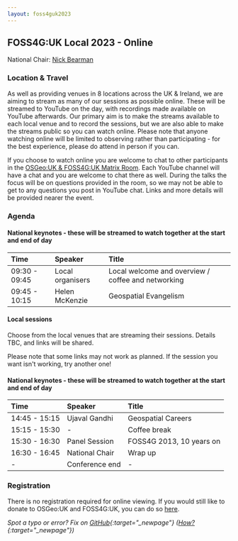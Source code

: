 ```yaml
---
layout: foss4guk2023
---
```


## FOSS4G:UK Local 2023 - Online

National Chair: [Nick Bearman](https://www.linkedin.com/in/nickbearman/)


### Location & Travel

As well as providing venues in 8 locations across the UK & Ireland, we are aiming to stream as many of our sessions as possible online. These will be streamed to YouTube on the day, with recordings made available on YouTube afterwards. Our primary aim is to make the streams available to each local venue and to record the sessions, but we are also able to make the streams public so you can watch online. Please note that anyone watching online will be limited to observing rather than participating - for the best experience, please do attend in person if you can. 

If you choose to watch online you are welcome to chat to other participants in the [OSGeo:UK & FOSS4G:UK Matrix Room](https://matrix.to/#/#OSGeoUK:matrix.org). Each YouTube channel will have a chat and you are welcome to chat there as well. During the talks the focus will be on questions provided in the room, so we may not be able to get to any questions you post in YouTube chat. Links and more details will be provided nearer the event.

### Agenda

#### National keynotes - these will be streamed to watch together at the start and end of day

Time | Speaker| Title|
:-----|:-----|:-----
09:30 - 09:45|Local organisers|Local welcome and overview / coffee and networking
09:45 - 10:15|Helen McKenzie|Geospatial Evangelism

#### Local sessions

Choose from the local venues that are streaming their sessions. Details TBC, and links will be shared. 

Please note that some links may not work as planned. If the session you want isn't working, try another one!

#### National keynotes - these will be streamed to watch together at the start and end of day

Time | Speaker| Title|
:-----|:-----|:-----
14:45 - 15:15|Ujaval Gandhi|Geospatial Careers
15:15 - 15:30|-|Coffee break
15:30 - 16:30|Panel Session|FOSS4G 2013, 10 years on
16:30 - 16:45|National Chair|Wrap up
-|Conference end|-


### Registration

There is no registration required for online viewing. If you would still like to donate to OSGeo:UK and FOSS4G:UK, you can do so [here](https://uk.osgeo.org/donations.html). 

*Spot a typo or error? Fix on [GitHub](https://github.com/osgeouk/website/blob/gh-pages/foss4guklocal2023/online.md){:target="_newpage"} ([How?](https://uk.osgeo.org/editing-on-github){:target="_newpage"})*
